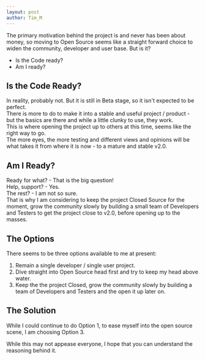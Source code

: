 ```yaml
---
layout: post
author: Tim_M
---
```


The primary motivation behind the project is and never has been about money, so moving to Open Source seems like a straight forward choice to widen the community, developer and user base. But is it?

- Is the Code ready?
- Am I ready?

## Is the Code Ready?

In reality, probably not. But it is still in Beta stage, so it isn't expected to be perfect.  
There is more to do to make it into a stable and useful project / product - but the basics are there and while a little clunky to use, they work.  
This is where opening the project up to others at this time, seems like the right way to go.  
The more eyes, the more testing and different views and opinions will be what takes it from where it is now - to a mature and stable v2.0.

## Am I Ready?

Ready for what? - That is the big question!  
Help, support? - Yes.  
The rest? - I am not so sure.  
That is why I am considering to keep the project Closed Source for the moment, grow the community slowly by building a small team of Developers and Testers to get the project close to v2.0, before opening up to the masses.

## The Options

There seems to be three options available to me at present:

1. Remain a single developer / single user project.
2. Dive straight into Open Source head first and try to keep my head above water.
3. Keep the the project Closed, grow the community slowly by building a team of Developers and Testers and the open it up later on.

## The Solution

While I could continue to do Option 1, to ease myself into the open source scene, I am choosing Option 3. 
 
While this may not appease everyone, I hope that you can understand the reasoning behind it.  

